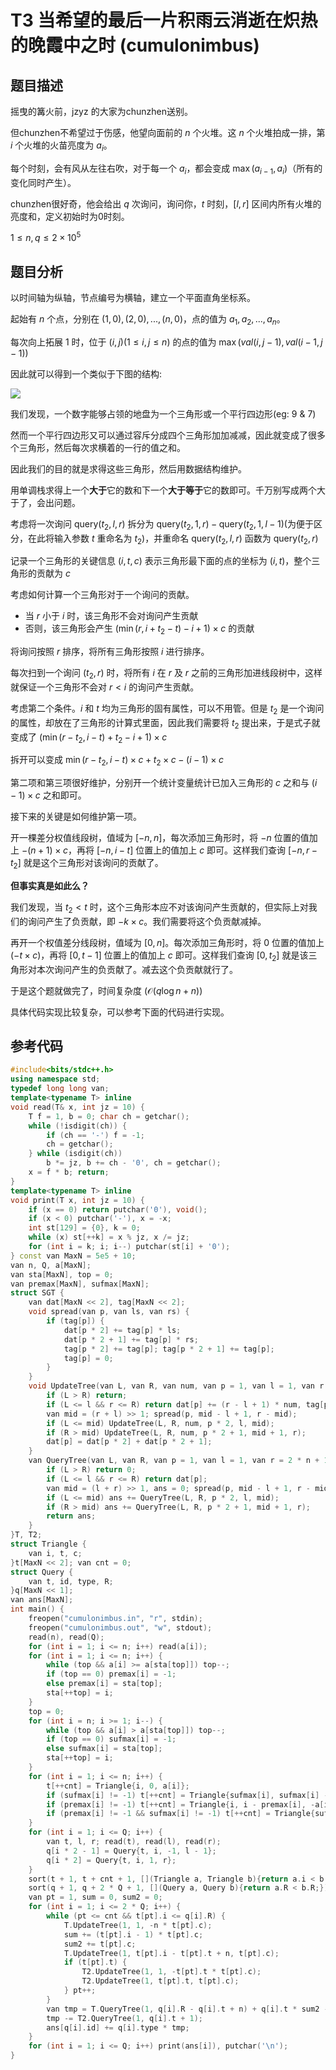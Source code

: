 # T3 当希望的最后一片积雨云消逝在炽热的晚霞中之时 (cumulonimbus)

## 题目描述

摇曳的篝火前，jzyz 的大家为chunzhen送别。

但chunzhen不希望过于伤感，他望向面前的 $n$ 个火堆。这 $n$ 个火堆拍成一排，第 $i$ 个火堆的火苗亮度为 $a_i$。

每个时刻，会有风从左往右吹，对于每一个 $a_i$，都会变成 $\max(a_{i - 1}, a_i)$（所有的变化同时产生）。

chunzhen很好奇，他会给出 $q$ 次询问，询问你，$t$ 时刻，$[l, r]$ 区间内所有火堆的亮度和，定义初始时为0时刻。

$1\leq n, q\leq 2\times 10^5$

## 题目分析

以时间轴为纵轴，节点编号为横轴，建立一个平面直角坐标系。

起始有 $n$ 个点，分别在 $(1, 0), (2, 0), ..., (n, 0)$，点的值为 $a_1, a_2, ..., a_n$。

每次向上拓展 $1$ 时，位于 $(i, j)(1\leq i, j\leq n)$ 的点的值为 $\max(val(i, j - 1), val(i - 1, j - 1))$

因此就可以得到一个类似于下图的结构:

![](https://raw.githubusercontent.com/LittleYang0531/image/master/blog/1.jpg)

我们发现，一个数字能够占领的地盘为一个三角形或一个平行四边形(eg: 9 & 7)

然而一个平行四边形又可以通过容斥分成四个三角形加加减减，因此就变成了很多个三角形，然后每次求横着的一行的值之和。

因此我们的目的就是求得这些三角形，然后用数据结构维护。

用单调栈求得上一个**大于**它的数和下一个**大于等于**它的数即可。千万别写成两个大于了，会出问题。

考虑将一次询问 $\text{query}(t_2, l, r)$ 拆分为 $\text{query}(t_2, 1, r) - \text{query}(t_2, 1, l - 1)$(为便于区分，在此将输入参数 $t$ 重命名为 $t_2$)，并重命名 $\text{query}(t_2, l, r)$ 函数为 $\text{query}(t_2, r)$

记录一个三角形的关键信息 $(i, t, c)$ 表示三角形最下面的点的坐标为 $(i, t)$，整个三角形的贡献为 $c$

考虑如何计算一个三角形对于一个询问的贡献。

- 当 $r$ 小于 $i$ 时，该三角形不会对询问产生贡献
- 否则，该三角形会产生 $(\min(r, i + t_2 - t) - i + 1) \times c$ 的贡献

将询问按照 $r$ 排序，将所有三角形按照 $i$ 进行排序。

每次扫到一个询问 $(t_2, r)$ 时，将所有 $i$ 在 $r$ 及 $r$ 之前的三角形加进线段树中，这样就保证一个三角形不会对 $r < i$ 的询问产生贡献。

考虑第二个条件。$i$ 和 $t$ 均为三角形的固有属性，可以不用管。但是 $t_2$ 是一个询问的属性，却放在了三角形的计算式里面，因此我们需要将 $t_2$ 提出来，于是式子就变成了 $(\min(r - t_2, i - t) + t_2 - i + 1)\times c$

拆开可以变成 $\min(r - t_2, i - t)\times c + t_2\times c - (i - 1)\times c$

第二项和第三项很好维护，分别开一个统计变量统计已加入三角形的 $c$ 之和与 $(i - 1)\times c$ 之和即可。

接下来的关键是如何维护第一项。

开一棵差分权值线段树，值域为 $[-n, n]$，每次添加三角形时，将 $-n$ 位置的值加上 $-(n + 1)\times c$，再将 $[-n, i - t]$ 位置上的值加上 $c$ 即可。这样我们查询 $[-n, r - t_2]$ 就是这个三角形对该询问的贡献了。

**但事实真是如此么？**

我们发现，当 $t_2 < t$ 时，这个三角形本应不对该询问产生贡献的，但实际上对我们的询问产生了负贡献，即 $-k\times c$。我们需要将这个负贡献减掉。

再开一个权值差分线段树，值域为 $[0, n]$。每次添加三角形时，将 $0$ 位置的值加上 $(-t\times c)$，再将 $[0, t - 1]$ 位置上的值加上 $c$ 即可。这样我们查询 $[0, t_2]$ 就是该三角形对本次询问产生的负贡献了。减去这个负贡献就行了。

于是这个题就做完了，时间复杂度 $(\mathcal{O}(q\log n + n))$

具体代码实现比较复杂，可以参考下面的代码进行实现。

## 参考代码

```cpp
#include<bits/stdc++.h>
using namespace std;
typedef long long van;
template<typename T> inline
void read(T& x, int jz = 10) {
    T f = 1, b = 0; char ch = getchar();
    while (!isdigit(ch)) {
        if (ch == '-') f = -1;
        ch = getchar();
    } while (isdigit(ch))
        b *= jz, b += ch - '0', ch = getchar();
    x = f * b; return;
}
template<typename T> inline
void print(T x, int jz = 10) {
    if (x == 0) return putchar('0'), void();
    if (x < 0) putchar('-'), x = -x;
    int st[129] = {0}, k = 0;
    while (x) st[++k] = x % jz, x /= jz;
    for (int i = k; i; i--) putchar(st[i] + '0');
} const van MaxN = 5e5 + 10;
van n, Q, a[MaxN];
van sta[MaxN], top = 0;
van premax[MaxN], sufmax[MaxN];
struct SGT {
    van dat[MaxN << 2], tag[MaxN << 2];
    void spread(van p, van ls, van rs) {
        if (tag[p]) {
            dat[p * 2] += tag[p] * ls;
            dat[p * 2 + 1] += tag[p] * rs;
            tag[p * 2] += tag[p]; tag[p * 2 + 1] += tag[p];
            tag[p] = 0;
        }
    }
    void UpdateTree(van L, van R, van num, van p = 1, van l = 1, van r = 2 * n + 10) {
        if (L > R) return;
        if (L <= l && r <= R) return dat[p] += (r - l + 1) * num, tag[p] += num, void();
        van mid = (r + l) >> 1; spread(p, mid - l + 1, r - mid);
        if (L <= mid) UpdateTree(L, R, num, p * 2, l, mid);
        if (R > mid) UpdateTree(L, R, num, p * 2 + 1, mid + 1, r);
        dat[p] = dat[p * 2] + dat[p * 2 + 1];
    }
    van QueryTree(van L, van R, van p = 1, van l = 1, van r = 2 * n + 10) {
        if (L > R) return 0;
        if (L <= l && r <= R) return dat[p];
        van mid = (l + r) >> 1, ans = 0; spread(p, mid - l + 1, r - mid);
        if (L <= mid) ans += QueryTree(L, R, p * 2, l, mid);
        if (R > mid) ans += QueryTree(L, R, p * 2 + 1, mid + 1, r);
        return ans;
    }
}T, T2;
struct Triangle {
    van i, t, c;
}t[MaxN << 2]; van cnt = 0;
struct Query {
    van t, id, type, R;
}q[MaxN << 1];
van ans[MaxN];
int main() {
    freopen("cumulonimbus.in", "r", stdin);
    freopen("cumulonimbus.out", "w", stdout);
    read(n), read(Q);
    for (int i = 1; i <= n; i++) read(a[i]);
    for (int i = 1; i <= n; i++) {
        while (top && a[i] >= a[sta[top]]) top--;
        if (top == 0) premax[i] = -1;
        else premax[i] = sta[top];
        sta[++top] = i;
    }
    top = 0;
    for (int i = n; i >= 1; i--) {
        while (top && a[i] > a[sta[top]]) top--;
        if (top == 0) sufmax[i] = -1;
        else sufmax[i] = sta[top];
        sta[++top] = i;
    }
    for (int i = 1; i <= n; i++) {
        t[++cnt] = Triangle{i, 0, a[i]};
        if (sufmax[i] != -1) t[++cnt] = Triangle{sufmax[i], sufmax[i] - i, -a[i]};
        if (premax[i] != -1) t[++cnt] = Triangle{i, i - premax[i], -a[i]};
        if (premax[i] != -1 && sufmax[i] != -1) t[++cnt] = Triangle{sufmax[i], sufmax[i] - premax[i], a[i]};
    }
    for (int i = 1; i <= Q; i++) {
        van t, l, r; read(t), read(l), read(r);
        q[i * 2 - 1] = Query{t, i, -1, l - 1};
        q[i * 2] = Query{t, i, 1, r};
    }
    sort(t + 1, t + cnt + 1, [](Triangle a, Triangle b){return a.i < b.i;});
    sort(q + 1, q + 2 * Q + 1, [](Query a, Query b){return a.R < b.R;});
    van pt = 1, sum = 0, sum2 = 0;
    for (int i = 1; i <= 2 * Q; i++) {
        while (pt <= cnt && t[pt].i <= q[i].R) {
            T.UpdateTree(1, 1, -n * t[pt].c); 
            sum += (t[pt].i - 1) * t[pt].c;
            sum2 += t[pt].c;
            T.UpdateTree(1, t[pt].i - t[pt].t + n, t[pt].c);
            if (t[pt].t) {
                T2.UpdateTree(1, 1, -t[pt].t * t[pt].c);
                T2.UpdateTree(1, t[pt].t, t[pt].c);
            } pt++;
        }
        van tmp = T.QueryTree(1, q[i].R - q[i].t + n) + q[i].t * sum2 - sum;
        tmp -= T2.QueryTree(1, q[i].t + 1); 
        ans[q[i].id] += q[i].type * tmp;
    }
    for (int i = 1; i <= Q; i++) print(ans[i]), putchar('\n');
}
```